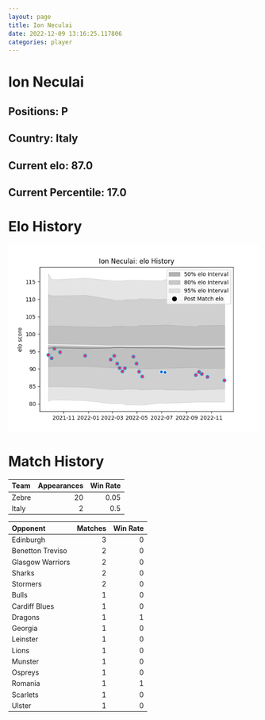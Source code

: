 ```yaml
---  
layout: page  
title: Ion Neculai  
date: 2022-12-09 13:16:25.117806  
categories: player  
---
```

# Ion Neculai

## Positions: P

## Country: Italy

## Current elo: 87.0

## Current Percentile: 17.0

# Elo History


![elo history](history_IonNeculai.png)
# Match History


| Team   |   Appearances |   Win Rate |
|:-------|--------------:|-----------:|
| Zebre  |            20 |       0.05 |
| Italy  |             2 |       0.5  |

| Opponent         |   Matches |   Win Rate |
|:-----------------|----------:|-----------:|
| Edinburgh        |         3 |          0 |
| Benetton Treviso |         2 |          0 |
| Glasgow Warriors |         2 |          0 |
| Sharks           |         2 |          0 |
| Stormers         |         2 |          0 |
| Bulls            |         1 |          0 |
| Cardiff Blues    |         1 |          0 |
| Dragons          |         1 |          1 |
| Georgia          |         1 |          0 |
| Leinster         |         1 |          0 |
| Lions            |         1 |          0 |
| Munster          |         1 |          0 |
| Ospreys          |         1 |          0 |
| Romania          |         1 |          1 |
| Scarlets         |         1 |          0 |
| Ulster           |         1 |          0 |